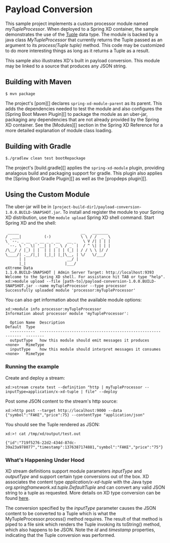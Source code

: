 Payload Conversion
==================

This sample project implements a custom processor module named *myTupleProcessor*. When deployed to a Spring XD container, the sample demonstrates the use of the [Tuple][] data type. The module is backed by a java class *MyTupleProcessor* that currently returns the Tuple passed as an argument to its *process(Tuple tuple)* method. This code may be customized to do more interesting things as long as it returns a Tuple as a result.

This sample also illustrates XD's built in payload conversion. This module may be linked to a source that produces any JSON string.

## Building with Maven

	$ mvn package

The project's [pom][] declares `spring-xd-module-parent` as its parent. This adds the dependencies needed to test the module and also configures the [Spring Boot Maven Plugin][] to package the module as an uber-jar, packaging any dependencies that are not already provided by the Spring XD container. See the [Modules][] section in the Spring XD Reference for a more detailed explanation of module class loading.

## Building with Gradle

	$./gradlew clean test bootRepackage

The project's [build.gradle][] applies the `spring-xd-module` plugin, providing analagous build and packaging support for gradle. This plugin also applies the [Spring Boot Gradle Plugin][] as well as the [propdeps plugin][].

## Using the Custom Module

The uber-jar will be in `[project-build-dir]/payload-conversion-1.0.0.BUILD-SNAPSHOT.jar`. To install and register the module to your Spring XD distribution, use the `module upload` Spring XD shell command. Start Spring XD and the shell:

     _____                           __   _______
    /  ___|          (-)             \ \ / /  _  \
    \ `--. _ __  _ __ _ _ __   __ _   \ V /| | | |
     `--. \ '_ \| '__| | '_ \ / _` |  / ^ \| | | |
    /\__/ / |_) | |  | | | | | (_| | / / \ \ |/ /
    \____/| .__/|_|  |_|_| |_|\__, | \/   \/___/
          | |                  __/ |
          |_|                 |___/
    eXtreme Data
    1.1.0.BUILD-SNAPSHOT | Admin Server Target: http://localhost:9393
    Welcome to the Spring XD shell. For assistance hit TAB or type "help".
    xd:>module upload --file [path-to]/payload-conversion-1.0.0.BUILD-SNAPSHOT.jar --name myTupleProcessor --type processor
    Successfully uploaded module 'processor:myTupleProcessor'

You can also get information about the available module options:

    xd:>module info processor:myTupleProcessor
    Information about processor module 'myTupleProcessor':

      Option Name  Description                                            Default  Type
      -----------  -----------------------------------------------------  -------  --------
      outputType   how this module should emit messages it produces       <none>   MimeType
      inputType    how this module should interpret messages it consumes  <none>   MimeType


### Running the example

 Create and deploy a stream:

	xd:>stream create test --definition "http | myTupleProcessor --inputType=application/x-xd-tuple | file" --deploy

Post some JSON content to the stream's http source:

	xd:>http post --target http://localhost:9000 --data {"symbol":"FAKE","price":75} --contentType "application/json"

You should see the Tuple rendered as JSON:
	
	xd:>! cat /tmp/xd/output/test.out
	
	{"id":"719f5276-22d2-434d-87dc-39a23a978077","timestamp":1376387174881,"symbol":"FAKE","price":"75"}

### What's Happening Under Hood

XD stream definitions support module parameters *inputType* and *outputType* and support certain type conversions out of the box. XD associates the content type *application/x-xd-tuple* with the Java type *org.springframework.xd.tuple.DefaultTuple* and can convert any valid JSON string to a tuple as requested. More details on XD type conversion can be found [here](https://github.com/spring-projects/spring-xd/wiki/Type-Conversion).
    
The conversion specified by the *inputType* parameter causes the JSON content to be converted to a Tuple which is what the MyTupleProcessor.process() method requires. The result of that method is piped to a file sink which renders the Tuple invoking its toString() method, which also happens to be JSON. Note the *id* and *timestamp* properties, indicating that the Tuple conversion was performed.   

[Tuple]: https://github.com/spring-projects/spring-xd/wiki/Tuples
